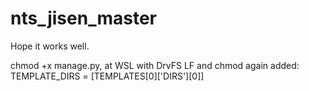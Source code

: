 # nts_jisen_master

Hope it works well.

chmod +x manage.py, at WSL with DrvFS
LF and chmod again
added: 
    TEMPLATE_DIRS = [TEMPLATES[0]['DIRS'][0]]
